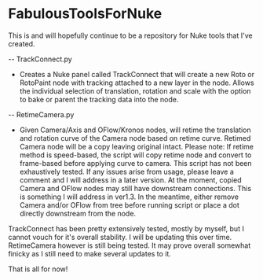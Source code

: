 # FabulousToolsForNuke

This is and will hopefully continue to be a repository for Nuke tools that I've created.

-- TrackConnect.py
  - Creates a Nuke panel called TrackConnect that will create a new Roto or RotoPaint node with tracking attached to a new layer in the    node. Allows the individual selection of translation, rotation and scale with the option to bake or parent the tracking data into the   node.

-- RetimeCamera.py
  - Given Camera/Axis and OFlow/Kronos nodes, will retime the translation and rotation curve of the Camera node based on retime curve.
    Retimed Camera node will be a copy leaving original intact.
    Please note:
    If retime method is speed-based, the script will copy retime node and convert to frame-based before applying curve to camera. 
    This script has not been exhaustively tested. If any issues arise from usage, please leave a comment and I will address in a later version.
    At the moment, copied Camera and OFlow nodes may still have downstream connections. This is something I will address in ver1.3. In the meantime, either remove Camera and/or OFlow from tree before running script or place a dot directly downstream from the node.

  TrackConnect has been pretty extensively tested, mostly by myself, but I cannot vouch for it's overall stability. I will be updating this over time.
  RetimeCamera however is still being tested. It may prove overall somewhat finicky as I still need to make several updates to it.
  
  That is all for now!
